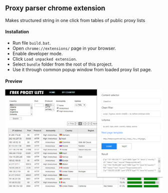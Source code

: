 ## Proxy parser chrome extension

Makes structured string in one click from tables of public proxy lists

#### Installation
- Run file `build.bat`.
- Open `chrome://extensions/` page in your browser.
- Enable developer mode.
- Click `Load unpacked extension`.
- Select `bundle` folder from the root of this project.
- Use it through common popup window from loaded proxy list page.

#### Preview
![Preview](preview.png)
